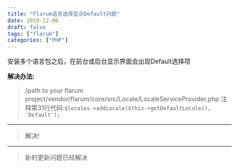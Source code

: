 ```yaml
---
title: "Flarum语言选择显示Default问题"
date: 2019-12-06
draft: false
tags: ["flarum"]
categories: ["PHP"]
---
```


安装多个语言包之后，在前台或后台显示界面会出现Default选择项

**解决办法:**

> /path to your flarum project/vendor/flarum/core/src/Locale/LocaleServiceProvider.php
> 注释第31行代码:`$locales->addLocale($this->getDefaultLocale(), 'Default');`

---
> 解决!

---

> 新的更新问题已经解决